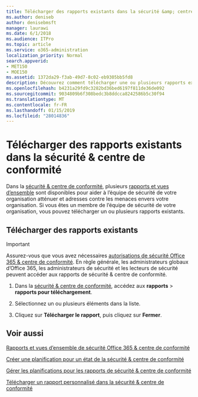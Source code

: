 ```yaml
---
title: Télécharger des rapports existants dans la sécurité &amp; centre de conformité
ms.author: deniseb
author: denisebmsft
manager: laurawi
ms.date: 6/1/2018
ms.audience: ITPro
ms.topic: article
ms.service: o365-administration
localization_priority: Normal
search.appverid:
- MET150
- MOE150
ms.assetid: 1372da29-f3ab-49d7-8c02-eb9305bb5fd8
description: Découvrez comment télécharger une ou plusieurs rapports existants dans la sécurité &amp; centre de conformité.
ms.openlocfilehash: b4231a29fd9c3282bd36bed6197f811de36de092
ms.sourcegitcommit: 9034809b6f308bedc3b8ddcca8242586b5c30f94
ms.translationtype: MT
ms.contentlocale: fr-FR
ms.lasthandoff: 01/15/2019
ms.locfileid: "28014836"
---
```

# <a name="download-existing-reports-in-the-security-amp-compliance-center"></a>Télécharger des rapports existants dans la sécurité &amp; centre de conformité

Dans la [sécurité &amp; centre de conformité](https://protection.office.com), plusieurs [rapports et vues d’ensemble](reports-and-insights-in-security-and-compliance.md) sont disponibles pour aider à l’équipe de sécurité de votre organisation atténuer et adresses contre les menaces envers votre organisation. Si vous êtes un membre de l’équipe de sécurité de votre organisation, vous pouvez télécharger un ou plusieurs rapports existants. 
  
## <a name="download-existing-reports"></a>Télécharger des rapports existants

> [!IMPORTANT]
> Assurez-vous que vous avez nécessaires [autorisations de sécurité Office 365 &amp; centre de conformité](permissions-in-the-security-and-compliance-center.md). En règle générale, les administrateurs globaux d’Office 365, les administrateurs de sécurité et les lecteurs de sécurité peuvent accéder aux rapports de sécurité &amp; centre de conformité. 
  
1. Dans la [sécurité &amp; centre de conformité](https://protection.office.com), accédez aux **rapports** \> **rapports pour téléchargement**.
    
2. Sélectionnez un ou plusieurs éléments dans la liste.
    
3. Cliquez sur **Télécharger le rapport**, puis cliquez sur **Fermer**.
    
## <a name="related-topics"></a>Voir aussi

[Rapports et vues d’ensemble de sécurité Office 365 &amp; centre de conformité](reports-and-insights-in-security-and-compliance.md)
  
[Créer une planification pour un état de la sécurité &amp; centre de conformité](create-a-schedule-for-a-report.md)
  
[Gérer les planifications pour les rapports de sécurité &amp; centre de conformité](manage-schedules-for-multiple-reports.md)
  
[Télécharger un rapport personnalisé dans la sécurité &amp; centre de conformité](set-up-and-download-a-custom-report.md)
  

